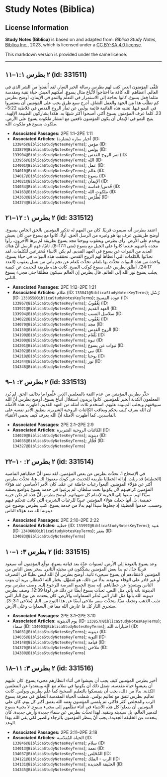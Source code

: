 # Study Notes (Biblica)

## License Information

**Study Notes (Biblica)** is based on and adapted from: _Biblica Study Notes_, [Biblica Inc.](https://www.biblica.com/), 2023, which is licensed under a [CC BY-SA 4.0 license](https://creativecommons.org/licenses/by-sa/4.0/legalcode.en).

This markdown version is provided under the same license.



--------------------------------

## ٢ بطرس ١:١–١١ (id: 331511)

تلقَّى المؤمنون الذين كتب لهم بطرس رسالة الخبر السار. لقد أُنقذوا من الشر الذي في العالم. أعطاهم الله كافة ما احتاجوا لاتِّباع مثال يسوع. أمكنهم العيش حياة تقية ومقدسة مثلما فعل يسوع. كانوا بحاجة إلى الاستمرار في التعلُّم والنمو في الإيمان. أوضح بطرس كم تطلَّب هذا مِن الجهد والعمل الشاق. أدرج سبع طرق يجب على المؤمنين أن يستمروا في النمو فيها. تشبه هذه القائمة قائمة بولس عن ثمار الروح القدس في غلاطية 5:22–23\. كلما عرف المؤمنون يسوع أكثر، أصبحوا أكثر شبهًا به. هكذا يشاركون الطبيعة الإلهية. يتيح النمو في الإيمان أن يكون المؤمنون نافعين مع انتشار ملكوت يسوع على الأرض. ملكوت يسوع هو ملكوت الله.

* **Associated Passages:** 2PE 1:1–2PE 1:11
* **Associated Articles:** أخبار سارة (بشارة) (ID: `133845@BiblicaStudyNotesKeyTerms`); مؤمن (ID: `133879@BiblicaStudyNotesKeyTerms`); بولس (ID: `133904@BiblicaStudyNotesKeyTerms`); ثمر الروح القدس (ID: `133956@BiblicaStudyNotesKeyTerms`); الله (ID: `134001@BiblicaStudyNotesKeyTerms`); عمل (ID: `134010@BiblicaStudyNotesKeyTerms`); عالم (ID: `134017@BiblicaStudyNotesKeyTerms`); يسوع (ID: `134021@BiblicaStudyNotesKeyTerms`); الإيمان (ID: `134034@BiblicaStudyNotesKeyTerms`); قُدس/ قداسة (ID: `134163@BiblicaStudyNotesKeyTerms`); ملكوت الله (ID: `134363@BiblicaStudyNotesKeyTerms`); بُطْرُس (ID: `134374@BiblicaStudyNotesKeyTerms`)

## ٢ بطرس ١: ١٢–٢١ (id: 331512)

اعتقد بطرس أنه سيموت قريبًا. كان من المهم له تذكير المؤمنين بالحق الخاص بيسوع. أوضح طريقتين عرف بها هو وغيره من الرسل الحق. أولًا، كانوا مع يسوع حين كان يعيش ويخدم على الأرض. رأى بطرس ويعقوب ويوحنا مجد يسوع بطريقة لم يرها الآخرون. رأوا مجده بأعينهم عندما كانوا على الجبل مع يسوع (متى 17:1–8\). ثانيًا، فهم الرسل أنَّ هناك العديد من النبوات عن يسوع في العهد القديم. لم يكن الأنبياء مُخترعين للكلمات. لقد تحدَّثوا بالكلمات التي أعطاها لهم الروح القدس. تحققت هذه النبوات في حياة يسوع. واحدة من هذه النبوات تحدَّث بها بلعام. تحدَّث بَلعام عن نجم يأتي من نسل يعقوب (العدد 24:17\). أطلَق بطرس على يسوع كوكب الصبح. كانت هذه طريقة للحديث عن كيفية يجلب يسوع نور الله إلى العالم. قال بطرس إن العالم سيكون مظلمًا حتى مجيء يسوع الثاني.

* **Associated Passages:** 2PE 1:12–2PE 1:21
* **Associated Articles:** ظلام (ID: `133841@BiblicaStudyNotesKeyTerms`); رُسُل (ID: `133855@BiblicaStudyNotesKeyTerms`); عودة المسيح (ID: `133867@BiblicaStudyNotesKeyTerms`); يَعْقُوبُ (ID: `133921@BiblicaStudyNotesKeyTerms`); العهد القديم (ID: `133994@BiblicaStudyNotesKeyTerms`); سلاسل النسب (ID: `134022@BiblicaStudyNotesKeyTerms`); يَعْقُوب (ID: `134070@BiblicaStudyNotesKeyTerms`); مجد (ID: `134150@BiblicaStudyNotesKeyTerms`); الروح القدس (ID: `134190@BiblicaStudyNotesKeyTerms`); بَلْعَام (ID: `134200@BiblicaStudyNotesKeyTerms`); نبوة (ID: `134201@BiblicaStudyNotesKeyTerms`); نبوات عن يسوع (ID: `134202@BiblicaStudyNotesKeyTerms`); نبي (ID: `134218@BiblicaStudyNotesKeyTerms`); يوحنا (ID: `134344@BiblicaStudyNotesKeyTerms`); نور (ID: `134348@BiblicaStudyNotesKeyTerms`)

## ٢ بطرس ٢: ١–٩ (id: 331513)

حذَّر بطرس المؤمنين من عدم الثقة بالمعلمين الذين علَّموا ما يخالف الحق. لم يُرد المعلمون الكذبة الخير للمؤمنين. كانوا يريدون استغلال أتباع يسوع. أوضح بطرس أنَّ الله سيوقفهم ويجلب الدينونة عليهم. استخدم ثلاث أمثلة من العهد القديم. أظهرت هذه الأمثلة أن الله يعرف كيف يحكم ويعاقب الكائنات الروحية الشريرة. ينطبق الأمر نفسه على الفاسدين. كما أظهرت الأمثلة أنَّ الله يعرف كيف يحمي الأتقياء.

* **Associated Passages:** 2PE 2:1–2PE 2:9
* **Associated Articles:** الكائنات الروحية الشريرة (ID: `134020@BiblicaStudyNotesKeyTerms`); دينونة (ID: `134035@BiblicaStudyNotesKeyTerms`); فُجَّارِ (ID: `134327@BiblicaStudyNotesKeyTerms`)

## ٢ بطرس ٢: ١٠–٢٢ (id: 331514)

في الإصحاح 1، تحدَّث بطرس عن بعض المؤمنين. لقد نسوا أنَّ خطاياهم الماضية (الخطيئة) قد زيلت. إزالة الخطايا طريقة للحديث عن كونك مغفورًا لك. هنا، تحدَّث بطرس أكثر عن هؤلاء المؤمنين. اتَّبعوا رغبات خاطئة عن عمْد. كان الأمر الأساسي عند هؤلاء المؤمنين كراهيتهم لأن يكونوا تحت سلطان. لم يرغبوا في خدمة يسوع بتواضع بصفته سيِّدًا لهم. سعوا إلى الحرية لإتمام كل شهواتهم. أوضح بطرس أنَّ هذه لم تكن حرية حقيقية، بل أنها جعلت هؤلاء المؤمنين عبيدًا للرغبات الشريرة التي كانت تتحكم فيهم وحسب. خدموا الخطيئة إذ جعلوها سيدًا لهم بدلًا من خدمة يسوع. كتب بطرس بوضوح عن دينونة الله ضد هؤلاء الناس.

* **Associated Passages:** 2PE 2:10–2PE 2:22
* **Associated Articles:** خطية (ID: `133997@BiblicaStudyNotesKeyTerms`); عبيد (ID: `134060@BiblicaStudyNotesKeyTerms`); يغفر (ID: `134083@BiblicaStudyNotesKeyTerms`)

## ٢ بطرس ٣: ١–١٠ (id: 331515)

وعد يسوع بالعودة إلى الأرض. لسنوات عدّة بعد قيامة يسوع، توقَّع المؤمنون أنه سيعود قريبًا جدًا، ثم بدأ بعض المؤمنين يشكِّكون في مجيئه الثاني. سخر بعض الناس من المؤمنين لاعتقادهم أن يسوع سيجيء ثانية. أوضح بطرس أنَّ الله ليس بطيئًا في التصرف أو غير قادر على الوفاء بوعوده. بدلًا من ذلك، هو مُتمهِّل. يختار الله الانتظار. يريد أن يتوب الناس ويبتعدوا عن خطاياهم. إنه يمنح الجميع الفرصة للرجوع إليه. وصف بطرس يوم الدينونة بأنه يأتي مثل اللص. تحدَّث يسوع أيضًا عن ذلك في لوقا 12:39\. وصف بطرس دينونة الله بأنها مثل النار التي تُدمِّر السماوات والأرض. كان يتحدث عن نوع النار التي تذيب الذهب وتجعله نقيًا. يتحدَّث سِفر ملاخي أيضًا عن هذا النوع من النار (ملاخي 3:1–3\). ستحرق النار كل مَا عارض الله مما في السماوات وعلى الأرض.

* **Associated Passages:** 2PE 3:1–2PE 3:10
* **Associated Articles:** يوم الدينونة (ID: `133857@BiblicaStudyNotesKeyTerms`); سماء (ID: `134003@BiblicaStudyNotesKeyTerms`); اختيارات الله (ID: `134031@BiblicaStudyNotesKeyTerms`); دينونة (ID: `134035@BiblicaStudyNotesKeyTerms`); التوبة (ID: `134148@BiblicaStudyNotesKeyTerms`); قيامة (ID: `134370@BiblicaStudyNotesKeyTerms`); ملاخي (ID: `134380@BiblicaStudyNotesKeyTerms`)

## ٢ بطرس ٣: ١١–١٨ (id: 331516)

أخبر بطرس المؤمنين كيف يجب أن يعيشوا في أثناء انتظارهم مجيء يسوع. كان عليهم أن يعيشوا حياة مقدسة. شمل ذلك أن يكونوا في سلام مع الله ويبتعدوا عن المعلمين الكذبة. بدلًا من ذلك، يجب أن يتمسكوا بالتعليم الصحيح كما علَّم بطرس وبولس. كانت تعاليم بطرس تتفق مع تعاليم بولس. شملت الحياة المقدسة التعمُّق في معرفة يسوع الرب والمخلص أكثر فأكثر، ثم يلمس المؤمنون نعمة الله بعمق أكبر كل يوم. كان على المؤمنين أن يفعلوا كل هذه الأشياء في أثناء تطلُّعهم إلى مجيء يسوع. لا يجيء يسوع لتدمير العالم، بل سيدينه وينقيه. لهذا تحدَّث بطرس عن سماء جديدة وأرض جديدة. كان يتحدث عن الخليقة الجديدة. يجب أنْ ينتظر المؤمنون بالرجاء والصبر لكي يفي الله بهذا الوعد.

* **Associated Passages:** 2PE 3:11–2PE 3:18
* **Associated Articles:** الحياة المُقدّسة (ID: `133846@BiblicaStudyNotesKeyTerms`); سلام (ID: `134013@BiblicaStudyNotesKeyTerms`); نعمة (ID: `134037@BiblicaStudyNotesKeyTerms`); المُخَلِص (ID: `134121@BiblicaStudyNotesKeyTerms`); الرب - الملك (ID: `134131@BiblicaStudyNotesKeyTerms`); الخليقة الجديدة (ID: `134345@BiblicaStudyNotesKeyTerms`)

